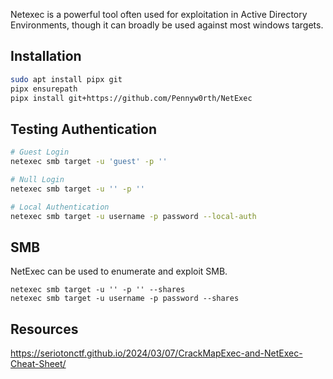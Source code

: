 Netexec is a powerful tool often used for exploitation in Active Directory Environments, though it can broadly be used against most windows targets.

## Installation
```bash
sudo apt install pipx git  
pipx ensurepath  
pipx install git+https://github.com/Pennyw0rth/NetExec
```
## Testing Authentication

```bash
# Guest Login
netexec smb target -u 'guest' -p ''

# Null Login
netexec smb target -u '' -p ''

# Local Authentication
netexec smb target -u username -p password --local-auth
```

## SMB
NetExec can be used to enumerate and exploit SMB.
```
netexec smb target -u '' -p '' --shares  
netexec smb target -u username -p password --shares
```

## Resources
https://seriotonctf.github.io/2024/03/07/CrackMapExec-and-NetExec-Cheat-Sheet/